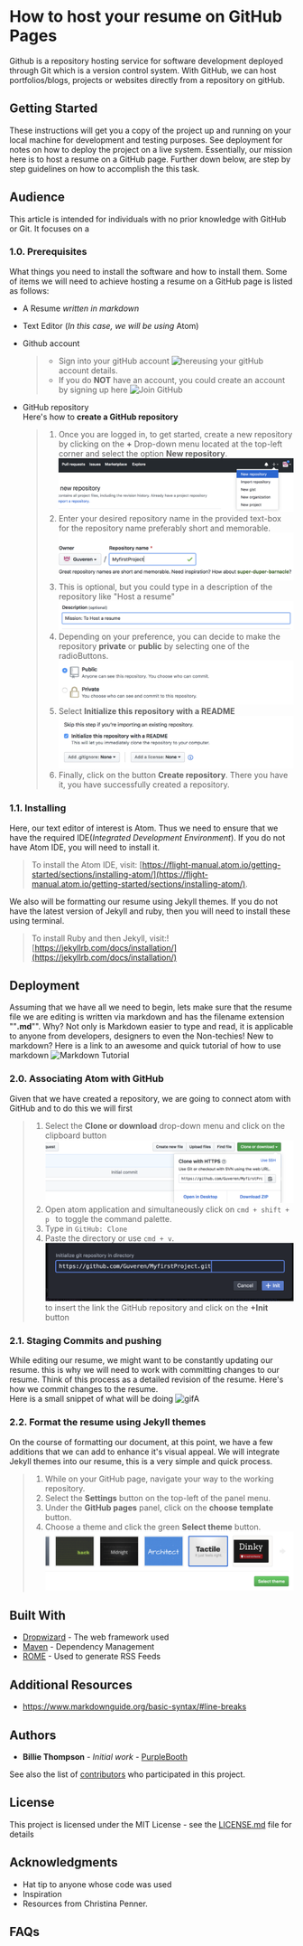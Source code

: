 # How to host your resume on GitHub Pages


Github is a repository hosting service for software development deployed through Git which is a version control system. With GitHub, we can host portfolios/blogs, projects or websites directly from a repository on gitHub.

## Getting Started

These instructions will get you a copy of the project up and running on your local machine for development and testing purposes. See deployment for notes on how to deploy the project on a live system.
Essentially, our mission here is to host a resume on a GitHub page. Further down below, are step by step guidelines on how to accomplish the this task.

## Audience
This article is intended for individuals with no prior knowledge with GitHub or Git. It focuses on a
 ### 1.0. Prerequisites
What things you need to install the software and how to install them.
Some of items we will need to achieve hosting a resume on a GitHub page is listed as follows:  

* A Resume *written in markdown*
* Text Editor (*In this case, we will be using* Atom)
* Github account
  > * Sign into your gitHub account ![here](https://www.google.com/url?sa=t&rct=j&q=&esrc=s&source=web&cd=1&cad=rja&uact=8&ved=2ahUKEwjn_5qG8MLlAhXXqp4KHeh0D9IQFjAAegQICBAC&url=https%3A%2F%2Fgithub.com%2Flogin&usg=AOvVaw0YPQjBCLvq4nLugtBaJju7)using your gitHub account details.  
  > * If you do **NOT** have an account, you could create an account by signing up here ![Join GitHub](https://www.google.com/url?sa=t&rct=j&q=&esrc=s&source=web&cd=4&ved=2ahUKEwjn_5qG8MLlAhXXqp4KHeh0D9IQFjADegQIAhAB&url=https%3A%2F%2Fgithub.com%2Fjoin&usg=AOvVaw0H9TK-nu7JfXaoNeNMgJEk)

* GitHub repository  
  Here's how to **create a GitHub repository**
  > 1. Once you are logged in, to get started, create a new repository by clicking on the **+** Drop-down menu located at the top-left corner and select the option **New repository**.  ![image_1](https://github.com/Guveren/Assignment2/blob/master/images/image_2.png)
  > 2. Enter your desired repository name in the provided text-box for the repository name preferably short and memorable.  ![repName](https://github.com/Guveren/Assignment2/blob/master/images/repName.png)  
  > 3. This is optional, but you could type in a description of the repository like "Host a resume" ![image_2](https://github.com/Guveren/Assignment2/blob/master/images/image_3.png)
  > 4. Depending on your preference, you can decide to make the repository **private** or **public** by selecting one  of the radioButtons.![image_3](https://github.com/Guveren/Assignment2/blob/master/images/image_4.png)
  > 5. Select **Initialize this repository with a README**![image_4](https://github.com/Guveren/Assignment2/blob/master/images/image_5.png)
  > 6. Finally, click on the button **Create repository**.
  >There you have it, you have successfully created a repository.


### 1.1. Installing
Here, our text editor of interest is Atom. Thus we need to ensure that we have the required IDE(*Integrated Development Environment*). If you do not have Atom IDE, you will need to install it.
> To install the Atom IDE, visit: [https://flight-manual.atom.io/getting-started/sections/installing-atom/](https://flight-manual.atom.io/getting-started/sections/installing-atom/).  

  We also will be formatting our resume using Jekyll themes. If you do not have the latest version of Jekyll and ruby, then you will need to install these using terminal.
> To install Ruby and then Jekyll, visit:![https://jekyllrb.com/docs/installation/](https://jekyllrb.com/docs/installation/)


## Deployment

Assuming that we have all we need to begin, lets make sure that the resume file we are editing is written via markdown and has the filename extension  ""**.md**"". Why?  Not only is Markdown easier to type and read, it is applicable to anyone from developers, designers to even the Non-techies! New to markdown? Here is a link to an awesome and quick tutorial of how to use markdown ![Markdown Tutorial](https://www.markdowntutorial.com)

### 2.0. Associating Atom with GitHub
Given that we have created a repository, we are going to connect atom with GitHub and to do this we will first
> 1. Select the **Clone or download** drop-down menu and click on the clipboard button  ![image_7](https://github.com/Guveren/Assignment2/blob/master/images/image_7.png)
> 2. Open atom application and simultaneously click on ```cmd + shift + p ``` to toggle the command palette.
> 3. Type in ```GitHub: Clone```
> 4. Paste the directory or use ```cmd + v```.  ![image_8](https://github.com/Guveren/Assignment2/blob/master/images/image_8.png) to insert the link the GitHub repository and click on the **+Init** button

### 2.1. Staging Commits and pushing
While editing our resume, we might want to be constantly updating our resume. this is why we will need to work with committing changes to our resume. Think of this process as a detailed revision of the resume. Here's how we commit changes to the resume.  
Here is a small snippet of what will be doing ![gifA](https://github.com/Guveren/Assignment2/blob/master/images/gifA.gif)

### 2.2. Format the resume using Jekyll themes
On the course of formatting our document, at this point, we have a few additions that we can add to enhance it's visual appeal. We will integrate Jekyll themes into our resume, this is a very simple and quick process.
> 1. While on your GitHub page, navigate your way to the working repository.
> 2. Select the **Settings** button on the top-left of the panel menu.  
> 3. Under the **GitHub pages** panel, click on the **choose template** button.
> 4. Choose a theme and click the green **Select theme** button. ![image_9](https://github.com/Guveren/Assignment2/blob/master/images/image_9.png)



## Built With

* [Dropwizard](http://www.dropwizard.io/1.0.2/docs/) - The web framework used
* [Maven](https://maven.apache.org/) - Dependency Management
* [ROME](https://rometools.github.io/rome/) - Used to generate RSS Feeds

## Additional Resources

* https://www.markdownguide.org/basic-syntax/#line-breaks


## Authors
* **Billie Thompson** - *Initial work* - [PurpleBooth](https://github.com/PurpleBooth)

See also the list of [contributors](https://github.com/your/project/contributors) who participated in this project.

## License

This project is licensed under the MIT License - see the [LICENSE.md](LICENSE.md) file for details

## Acknowledgments

* Hat tip to anyone whose code was used
* Inspiration
* Resources from Christina Penner.

## FAQs

